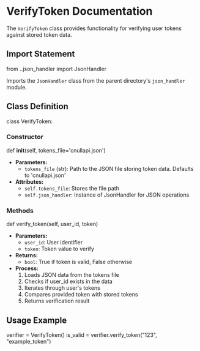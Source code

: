 
# VerifyToken Documentation

The `VerifyToken` class provides functionality for verifying user tokens against stored token data.

## Import Statement

from ..json_handler import JsonHandler

Imports the `JsonHandler` class from the parent directory's `json_handler` module.

## Class Definition

class VerifyToken:


### Constructor

def __init__(self, tokens_file='cnullapi.json')

- **Parameters:**
  - `tokens_file` (str): Path to the JSON file storing token data. Defaults to 'cnullapi.json'
- **Attributes:**
  - `self.tokens_file`: Stores the file path
  - `self.json_handler`: Instance of JsonHandler for JSON operations

### Methods

def verify_token(self, user_id, token)

- **Parameters:**
  - `user_id`: User identifier
  - `token`: Token value to verify
- **Returns:**
  - `bool`: True if token is valid, False otherwise
- **Process:**
  1. Loads JSON data from the tokens file
  2. Checks if user_id exists in the data
  3. Iterates through user's tokens
  4. Compares provided token with stored tokens
  5. Returns verification result

## Usage Example

verifier = VerifyToken()
is_valid = verifier.verify_token("123", "example_token")

